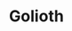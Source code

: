 ---
blog: https://blog.golioth.io/
git: https://github.com/golioth
linkedin: https://linkedin.com/company/golioth
logohandle: goliothio
sort: golioth
title: Golioth
twitter: https://x.com/GoliothOfficial
website: https://golioth.io/
youtube: https://youtube.com/goliothio
---
